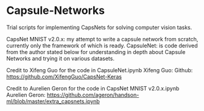 # Capsule-Networks
Trial scripts for implementing CapsNets for solving computer vision tasks.

CapsNet MNIST v2.0.x: my attempt to write a capsule network from scratch, currently only the framework of which is ready.
CapsuleNet: is code derived from the author stated below for understanding in depth about Capsule Networks and trying it on various datasets.

Credit to Xifeng Guo for the code in CapsuleNet.ipynb
Xifeng Guo: Github: https://github.com/XifengGuo/CapsNet-Keras

Credit to Aurelien Geron for the code in CapsNet MNIST v2.0.x.ipynb
Aurelien Geron: https://github.com/ageron/handson-ml/blob/master/extra_capsnets.ipynb
